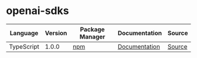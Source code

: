 # openai-sdks


|Language|Version|Package Manager|Documentation|Source|
|-|-|-|-|-|
|TypeScript|1.0.0|[npm](https://www.npmjs.com/package/openai-typescript-sdk/v/1.0.0)|[Documentation](https://github.com/konfig-dev/openai-sdks/tree/main/typescript/README.md)|[Source](https://github.com/konfig-dev/openai-sdks/tree/main/typescript)|